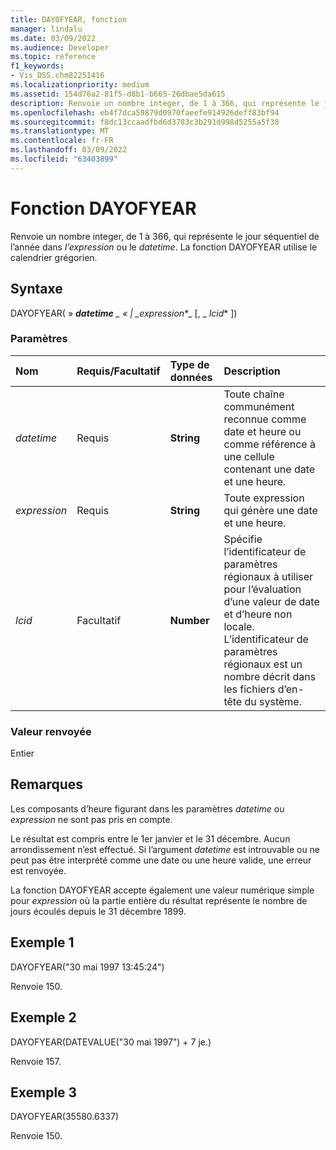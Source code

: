 ```yaml
---
title: DAYOFYEAR, fonction
manager: lindalu
ms.date: 03/09/2022
ms.audience: Developer
ms.topic: reference
f1_keywords:
- Vis_DSS.chm82251416
ms.localizationpriority: medium
ms.assetid: 154d76a2-81f5-d8b1-b665-26dbae5da615
description: Renvoie un nombre integer, de 1 à 366, qui représente le jour séquentiel de l’année dans l’expression ou le datetime. La fonction DAYOFYEAR utilise le calendrier grégorien.
ms.openlocfilehash: eb4f7dca59879d0970faeefe914926deff83bf94
ms.sourcegitcommit: f8dc13ccaadfbd6d3783c3b291d998d5255a5f38
ms.translationtype: MT
ms.contentlocale: fr-FR
ms.lasthandoff: 03/09/2022
ms.locfileid: "63403899"
---
```

# <a name="dayofyear-function"></a>Fonction DAYOFYEAR

Renvoie un nombre integer, de 1 à 366, qui représente le jour séquentiel de l’année dans _l’expression_ ou le _datetime_. La fonction DAYOFYEAR utilise le calendrier grégorien.
  
## <a name="syntax"></a>Syntaxe

DAYOFYEAR( » ***datetime** _ « | _*_expression_*_ [, _ *_lcid_** ])
  
### <a name="parameters"></a>Paramètres

|**Nom**|**Requis/Facultatif**|**Type de données**|**Description**|
|:-----|:-----|:-----|:-----|
| _datetime_ <br/> |Requis  <br/> |**String** <br/> |Toute chaîne communément reconnue comme date et heure ou comme référence à une cellule contenant une date et une heure. |
| _expression_ <br/> |Requis  <br/> |**String** <br/> |Toute expression qui génère une date et une heure. |
| _lcid_ <br/> |Facultatif  <br/> |**Number** <br/> |Spécifie l’identificateur de paramètres régionaux à utiliser pour l’évaluation d’une valeur de date et d’heure non locale. L’identificateur de paramètres régionaux est un nombre décrit dans les fichiers d’en-tête du système. |

### <a name="return-value"></a>Valeur renvoyée

Entier
  
## <a name="remarks"></a>Remarques

Les composants d’heure figurant dans les paramètres _datetime_ ou _expression_ ne sont pas pris en compte.
  
Le résultat est compris entre le 1er janvier et le 31 décembre. Aucun arrondissement n’est effectué. Si l’argument _datetime_ est introuvable ou ne peut pas être interprété comme une date ou une heure valide, une erreur est renvoyée.
  
La fonction DAYOFYEAR accepte également une valeur numérique simple pour _expression_ où la partie entière du résultat représente le nombre de jours écoulés depuis le 31 décembre 1899.
  
## <a name="example-1"></a>Exemple 1

DAYOFYEAR("30 mai 1997 13:45:24")
  
Renvoie 150.
  
## <a name="example-2"></a>Exemple 2

DAYOFYEAR(DATEVALUE("30 mai 1997") + 7 je.)
  
Renvoie 157.
  
## <a name="example-3"></a>Exemple 3

DAYOFYEAR(35580.6337)
  
Renvoie 150.
  
